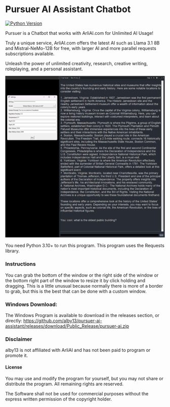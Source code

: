 # Pursuer AI Assistant Chatbot
[![Python Version](https://img.shields.io/badge/python-3.10%2B-blue)](https://www.python.org/downloads/)

Pursuer is a Chatbot that works with ArliAI.com for Unlimited AI Usage! 

Truly a unique service, ArliAI.com offers the latest AI such as Llama 3.1 8B and Mistral-NeMo-12B for free, with larger AI and more parallel requests subscriptions available.

Unleash the power of unlimited creativity, research, creative writing, roleplaying, and a personal assistant.

<img src="program-screenshot.png">

You need Python 3.10+ to run this program.
This program uses the Requests library.

### Instructions
You can grab the bottom of the window or the right side of the window or the bottom right part of the window to resize it by click holding and dragging. This is a little unusual because normally there is more of a border to grab, but this is the best that can be done with a custom window.

### Windows Download:
The Windows Program is available to download in the releases section, or directly: https://github.com/alby13/pursuer-ai-assistant/releases/download/Public_Release/pursuer-ai.zip

### Disclaimer
alby13 is not affiliated with ArliAI and has not been paid to program or promote it.

#### License
You may use and modify the program for yourself, but you may not share or distribute the program. All remaining rights are reserved.

The Software shall not be used for commercial purposes without the express written permission of the copyright holder.
